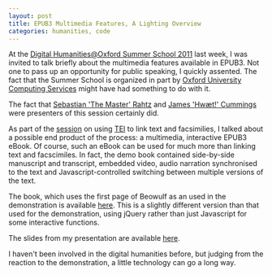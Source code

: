 ```yaml
---
layout: post
title: EPUB3 Multimedia Features, A Lighting Overview
categories: humanities, code
---
```


At the [Digital Humanities@Oxford Summer School 2011](http://digital.humanities.ox.ac.uk/DHSS2011/) last week, I was invited to talk briefly about the multimedia features available in EPUB3. Not one to pass up an opportunity for public speaking, I quickly assented. The fact that the Summer School is organized in part by [Oxford University Computing Services](http://www.oucs.ox.ac.uk/) might have had something to do with it. 

The fact that [Sebastian 'The Master' Rahtz](http://twitter.com/#!/rahtz) and [James 'Hwæt!' Cummings](https://twitter.com/#!/jamescummings) were presenters of this session certainly did.

As part of the [session](http://digital.humanities.ox.ac.uk/DHSS2011/sessions.html#TEIfacs) on using [TEI](http://www.tei-c.org/Guidelines/P5/index.xml) to link text and facsimilies, I talked about a possible end product of the process: a multimedia, interactive EPUB3 eBook. Of course, such an eBook can be used for much more than linking text and facscimiles. In fact, the demo book contained side-by-side manuscript and transcript, embedded video, audio narration synchronised to the text and Javascript-controlled switching between multiple versions of the text. 

The book, which uses the first page of Beowulf as an  used in the demonstration is available [here](http://adamobeng.com/dhox/beowulf.epub). This is a slightly different version than that used for the demonstration, using jQuery rather than just Javascript for some interactive functions.

The slides from my presentation are available [here](http://adamobeng.com/dhox/slides).

I haven't been involved in the digital humanities before, but judging from the reaction to the demonstration, a little technology can go a long way.
